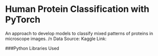 # Human Protein Classification with PyTorch

An approach to develop models to classify mixed patterns of proteins in microscope images.
/n Data Source: Kaggle
Link: 

###Python Libraries Used



